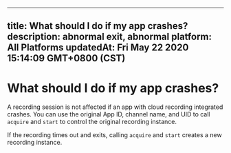 
---
title: What should I do if my app crashes?
description: abnormal exit, abnormal
platform: All Platforms
updatedAt: Fri May 22 2020 15:14:09 GMT+0800 (CST)
---
# What should I do if my app crashes?
A recording session is not affected if an app with cloud recording integrated crashes. You can use the original App ID, channel name, and UID to call `acquire` and `start` to control the original recording instance.

<div class="alert info">If the recording times out and exits, calling <code>acquire</code> and <code>start</code> creates a new recording instance.</div>


